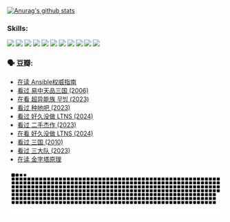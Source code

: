 
[![Anurag's github stats](https://github-readme-stats.vercel.app/api?username=w940853815)](https://github.com/anuraghazra/github-readme-stats)

### Skills:

<code><img height="32" src="https://cdn.jsdelivr.net/npm/simple-icons@v5/icons/python.svg"></code>
<code><img height="32" src="https://cdn.jsdelivr.net/npm/simple-icons@v5/icons/javascript.svg"></code>
<code><img height="32" src="https://cdn.jsdelivr.net/npm/simple-icons@v5/icons/django.svg"></code>
<code><img height="32" src="https://cdn.jsdelivr.net/npm/simple-icons@v5/icons/flask.svg"></code>
<code><img height="32" src="https://cdn.jsdelivr.net/npm/simple-icons@v5/icons/vuetify.svg"></code>
<code><img height="32" src="https://cdn.jsdelivr.net/npm/simple-icons@v5/icons/git.svg"></code>
<code><img height="32" src="https://cdn.jsdelivr.net/npm/simple-icons@v5/icons/docker.svg"></code>
<code><img height="32" src="https://cdn.jsdelivr.net/npm/simple-icons@v5/icons/postgresql.svg"></code>
<code><img height="32" src="https://cdn.jsdelivr.net/npm/simple-icons@v5/icons/elasticsearch.svg"></code>
<code><img height="32" src="https://cdn.jsdelivr.net/npm/simple-icons@v5/icons/macos.svg"></code>
<code><img height="32" src="https://cdn.jsdelivr.net/npm/simple-icons@v5/icons/linux.svg"></code>

### 🗣 豆瓣:

<!-- DOUBAN-ACTIVITIES:START -->
- [在读 Ansible权威指南](https://www.douban.com/people/136069238/status/4539151450/?_i=09446559)
- [看过 易中天品三国‎ (2006)](https://www.douban.com/people/136069238/status/4529910812/?_i=09446559)
- [在看 超异能族 무빙‎ (2023)](https://www.douban.com/people/136069238/status/4527291077/?_i=09446559)
- [看过 种地吧‎ (2023)](https://www.douban.com/people/136069238/status/4527289637/?_i=09446559)
- [看过 好久没做 LTNS‎ (2024)](https://www.douban.com/people/136069238/status/4527289515/?_i=09446559)
- [看过 二手杰作‎ (2023)](https://www.douban.com/people/136069238/status/4522502716/?_i=09446559)
- [在看 好久没做 LTNS‎ (2024)](https://www.douban.com/people/136069238/status/4521969883/?_i=09446559)
- [看过 三国‎ (2010)](https://www.douban.com/people/136069238/status/4521634661/?_i=09446559)
- [看过 三大队‎ (2023)](https://www.douban.com/people/136069238/status/4510323325/?_i=09446559)
- [在读 金字塔原理](https://www.douban.com/people/136069238/status/4507497587/?_i=09446559)
<!-- DOUBAN-ACTIVITIES:END -->


![Snake animation](https://raw.githubusercontent.com/w940853815/w940853815/output/github-contribution-grid-snake.svg)

<!--
**w940853815/w940853815** is a ✨ _special_ ✨ repository because its `README.md` (this file) appears on your GitHub profile.

Here are some ideas to get you started:

- 🔭 I’m currently working on ...
- 🌱 I’m currently learning ...
- 👯 I’m looking to collaborate on ...
- 🤔 I’m looking for help with ...
- 💬 Ask me about ...
- 📫 How to reach me: ...
- 😄 Pronouns: ...
- ⚡ Fun fact: ...
-->
